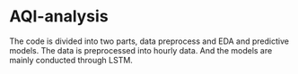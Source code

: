 # AQI-analysis
The code is divided into two parts, data preprocess and EDA and predictive models. The data is preprocessed into hourly data. And the models are mainly conducted through LSTM.

